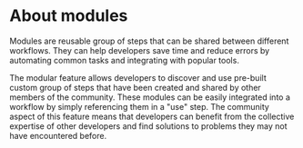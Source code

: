 # About modules

Modules are reusable group of steps that can be shared between different workflows. They can help developers save time and reduce errors by automating common tasks and integrating with popular tools.

The modular feature allows developers to discover and use pre-built custom group of steps that have been created and shared by other members of the community. These modules can be easily integrated into a workflow by simply referencing them in a "use" step. The community aspect of this feature means that developers can benefit from the collective expertise of other developers and find solutions to problems they may not have encountered before.
